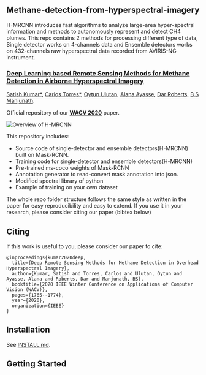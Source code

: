 ## Methane-detection-from-hyperspectral-imagery
H-MRCNN introduces fast algorithms to analyze large-area hyper-spectral information and methods to autonomously represent and detect CH4 plumes. This repo contains 2 methods for processing different type of data, Single detector works on 4-channels data and Ensemble detectors works on 432-channels raw hyperspectral data recorded from AVIRIS-NG instrument. 
### [**Deep Learning based Remote Sensing Methods for Methane Detection in Airborne Hyperspectral Imagery**](https://openaccess.thecvf.com/content_WACV_2020/papers/Kumar_Deep_Remote_Sensing_Methods_for_Methane_Detection_in_Overhead_Hyperspectral_WACV_2020_paper.pdf)
[Satish Kumar*](https://www.linkedin.com/in/satish-kumar-81912540/), [Carlos Torres*](https://torrescarlos.com), [Oytun Ulutan](https://sites.google.com/view/oytun-ulutan), [Alana Ayasse](https://www.linkedin.com/in/alana-ayasse-18370972/), [Dar Roberts](http://geog.ucsb.edu/archive/people/faculty_members/roberts_dar.htm), [B S Manjunath](https://vision.ece.ucsb.edu/people/bs-manjunath).

Official repository of our [**WACV 2020**](https://openaccess.thecvf.com/content_WACV_2020/papers/Kumar_Deep_Remote_Sensing_Methods_for_Methane_Detection_in_Overhead_Hyperspectral_WACV_2020_paper.pdf) paper.

![Overview of H-MRCNN](https://github.com/satish1901/Methane-detection-from-hyperspectral-imagery/blob/master/overview_method.gif)

This repository includes:
* Source code of single-detector and ensemble detectors(H-MRCNN) built on Mask-RCNN.
* Training code for single-detector and ensemble detectors(H-MRCNN)
* Pre-trained ms-coco weights of Mask-RCNN
* Annotation generator to read-convert mask annotation into json.
* Modified spectral library of python
* Example of training on your own dataset

The whole repo folder structure follows the same style as written in the paper for easy reproducibility and easy to extend. If you use it in your research, please consider citing our paper (bibtex below)

## Citing
If this work is useful to you, please consider our paper to cite:
```
@inproceedings{kumar2020deep,
  title={Deep Remote Sensing Methods for Methane Detection in Overhead Hyperspectral Imagery},
  author={Kumar, Satish and Torres, Carlos and Ulutan, Oytun and Ayasse, Alana and Roberts, Dar and Manjunath, BS},
  booktitle={2020 IEEE Winter Conference on Applications of Computer Vision (WACV)},
  pages={1765--1774},
  year={2020},
  organization={IEEE}
}
```
## Installation

See [INSTALL.md](INSTALL.md).

## Getting Started


